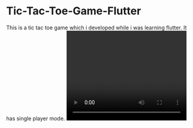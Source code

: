 # Tic-Tac-Toe-Game-Flutter
This is a tic tac toe game which i developed while i was learning flutter. It has single player mode.
<video width="320" height="240" controls>
  <source src="./project_glimpse/Tic_Tac_Toe.mp4" type="video/mp4">
</video>
